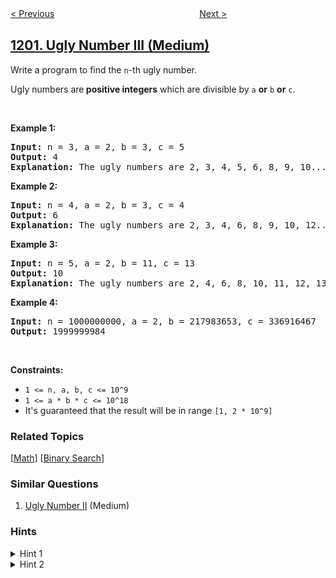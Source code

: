 <!--|This file generated by command(leetcode description); DO NOT EDIT.    |-->
<!--+----------------------------------------------------------------------+-->
<!--|@author    openset <openset.wang@gmail.com>                           |-->
<!--|@link      https://github.com/openset                                 |-->
<!--|@home      https://github.com/openset/leetcode                        |-->
<!--+----------------------------------------------------------------------+-->

[< Previous](https://github.com/openset/leetcode/tree/master/problems/minimum-absolute-difference "Minimum Absolute Difference")
　　　　　　　　　　　　　　　　
[Next >](https://github.com/openset/leetcode/tree/master/problems/smallest-string-with-swaps "Smallest String With Swaps")

## [1201. Ugly Number III (Medium)](https://leetcode.com/problems/ugly-number-iii "")

<p>Write a program to find the&nbsp;<code>n</code>-th ugly number.</p>

<p>Ugly numbers are<strong>&nbsp;positive integers</strong>&nbsp;which are divisible by&nbsp;<code>a</code>&nbsp;<strong>or</strong>&nbsp;<code>b</code>&nbsp;<strong>or</strong> <code>c</code>.</p>

<p>&nbsp;</p>
<p><strong>Example 1:</strong></p>

<pre>
<strong>Input:</strong> n = 3, a = 2, b = 3, c = 5
<strong>Output:</strong> 4
<strong>Explanation: </strong>The ugly numbers are 2, 3, 4, 5, 6, 8, 9, 10... The 3rd is 4.</pre>

<p><strong>Example 2:</strong></p>

<pre>
<strong>Input:</strong> n = 4, a = 2, b = 3, c = 4
<strong>Output:</strong> 6
<strong>Explanation: </strong>The ugly numbers are 2, 3, 4, 6, 8, 9, 10, 12... The 4th is 6.
</pre>

<p><strong>Example 3:</strong></p>

<pre>
<strong>Input:</strong> n = 5, a = 2, b = 11, c = 13
<strong>Output:</strong> 10
<strong>Explanation: </strong>The ugly numbers are 2, 4, 6, 8, 10, 11, 12, 13... The 5th is 10.
</pre>

<p><strong>Example 4:</strong></p>

<pre>
<strong>Input:</strong> n = 1000000000, a = 2, b = 217983653, c = 336916467
<strong>Output:</strong> 1999999984
</pre>

<p>&nbsp;</p>
<p><strong>Constraints:</strong></p>

<ul>
	<li><code>1 &lt;= n, a, b, c &lt;= 10^9</code></li>
	<li><code>1 &lt;= a * b * c &lt;= 10^18</code></li>
	<li>It&#39;s guaranteed that the result will be in range&nbsp;<code>[1,&nbsp;2 * 10^9]</code></li>
</ul>

### Related Topics
  [[Math](https://github.com/openset/leetcode/tree/master/tag/math/README.md)]
  [[Binary Search](https://github.com/openset/leetcode/tree/master/tag/binary-search/README.md)]

### Similar Questions
  1. [Ugly Number II](https://github.com/openset/leetcode/tree/master/problems/ugly-number-ii) (Medium)

### Hints
<details>
<summary>Hint 1</summary>
Write a function f(k) to determine how many ugly numbers smaller than k. As f(k) is non-decreasing, try binary search.
</details>

<details>
<summary>Hint 2</summary>
Find all ugly numbers in [1, LCM(a, b, c)] (LCM is Least Common Multiple). Use inclusion-exclusion principle to expand the result.
</details>
